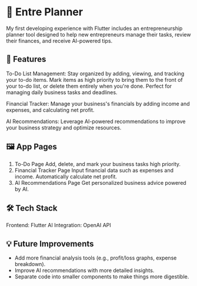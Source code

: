 # 📝 Entre Planner

My first developing experience with Flutter includes an entrepreneurship planner tool designed to help new entrepreneurs manage their tasks, review their finances, and receive AI-powered tips.

## 🚀 Features

To-Do List Management: Stay organized by adding, viewing, and tracking your to-do items. Mark items as high priority to bring them to the front of your to-do list, or delete them entirely when you're done. Perfect for managing daily business tasks and deadlines.

Financial Tracker: Manage your business's financials by adding income and expenses, and calculating net profit.

AI Recommendations: Leverage AI-powered recommendations to improve your business strategy and optimize resources.

## 🖼️ App Pages

1. To-Do Page
   Add, delete, and mark your business tasks high priority.
2. Financial Tracker Page
   Input financial data such as expenses and income.
   Automatically calculate net profit.
3. AI Recommendations Page
   Get personalized business advice powered by AI.

## 🛠️ Tech Stack

Frontend: Flutter
AI Integration: OpenAI API

## 💡 Future Improvements

- Add more financial analysis tools (e.g., profit/loss graphs, expense breakdown).
- Improve AI recommendations with more detailed insights.
- Separate code into smaller components to make things more digestible.
